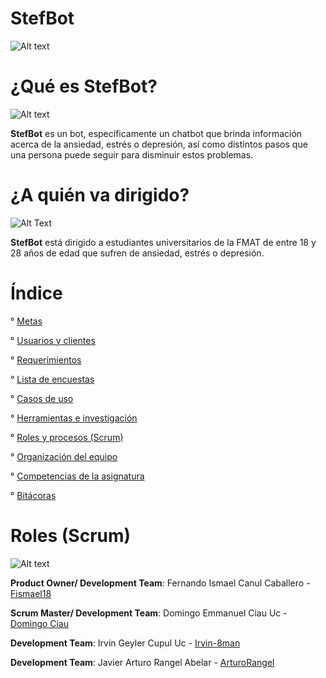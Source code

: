 # StefBot

![Alt text](https://github.com/Fismael18/StefBot/blob/main/Imagenes%20StefBot/StefBot%20GitHub.jpg)

# ¿Qué es StefBot?

![Alt text](https://github.com/Fismael18/StefBot/blob/main/Imagenes%20StefBot/05.jpg)

**StefBot** es un bot, específicamente un chatbot que brinda información acerca de la ansiedad, estrés o depresión, así como distintos pasos que una persona puede seguir para disminuir estos problemas. 

# ¿A quién va dirigido?

![Alt Text](https://github.com/Fismael18/StefBot/blob/main/Imagenes%20StefBot/04.jpg)

**StefBot** está dirigido a estudiantes universitarios de la FMAT de entre 18 y 28 años de edad que sufren de ansiedad, estrés o depresión.

# Índice

° [Metas](https://github.com/Fismael18/StefBot/blob/main/Documentos/Metas.md)

° [Usuarios y clientes](https://github.com/Fismael18/StefBot/blob/main/Documentos/Usuarios%20y%20clientes.md)

° [Requerimientos](https://github.com/Fismael18/StefBot/blob/main/Documentos/Requerimientos.md)

° [Lista de encuestas](https://github.com/Fismael18/StefBot/blob/main/Documentos/Encuestas.md)

° [Casos de uso](https://github.com/Fismael18/StefBot/blob/main/Documentos/Casos%20de%20uso.md)

° [Herramientas e investigación](https://github.com/Fismael18/StefBot/blob/main/Documentos/Herramientas%20e%20investigaci%C3%B3n.md)

° [Roles y procesos (Scrum)](https://github.com/Fismael18/StefBot/blob/main/Documentos/Roles%20y%20procesos%20(Scrum).md)

° [Organización del equipo](https://github.com/Fismael18/StefBot/blob/main/Documentos/Organizaci%C3%B3n%20del%20equipo.md)

° [Competencias de la asignatura](https://github.com/Fismael18/StefBot/blob/main/Documentos/Competencias%20de%20la%20asignatura.md)

° [Bitácoras](https://github.com/Fismael18/StefBot/blob/main/Documentos/Bit%C3%A1coras.md)

# Roles (Scrum)
![Alt text](https://github.com/Fismael18/StefBot/blob/main/Imagenes%20StefBot/06.jpg)

**Product Owner/ Development Team**: Fernando Ismael Canul Caballero - [Fismael18](https://github.com/Fismael18)

**Scrum Master/ Development Team**: Domingo Emmanuel Ciau Uc - [Domingo Ciau](https://github.com/DomingoCiau)

**Development Team**: Irvin Geyler Cupul Uc - [Irvin-8man](https://github.com/Irving-8man)

**Development Team**: Javier Arturo Rangel Abelar - [ArturoRangel](https://github.com/ArturoRangel)
